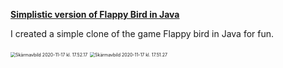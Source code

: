 **<u>Simplistic version of Flappy Bird in Java</u>**

I created a simple clone of the game Flappy bird in Java for fun.



<img src="https://tva1.sinaimg.cn/large/0081Kckwgy1gkso0w75qvj30u00ub49d.jpg" alt="Skärmavbild 2020-11-17 kl. 17.52.17" style="zoom:50%;" />

<img src="https://tva1.sinaimg.cn/large/0081Kckwgy1gksnqyyhkmj30u00u376f.jpg" alt="Skärmavbild 2020-11-17 kl. 17.51.27" style="zoom:50%;" />